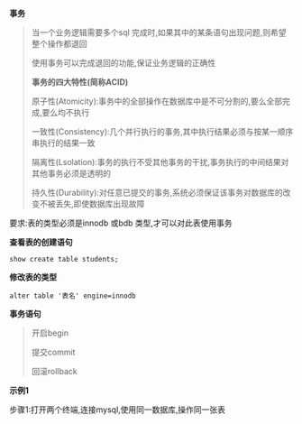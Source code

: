 **事务**

> 当一个业务逻辑需要多个sql 完成时,如果其中的某条语句出现问题,则希望整个操作都退回
>
> 使用事务可以完成退回的功能,保证业务逻辑的正确性
>
> **事务的四大特性(简称ACID)**
>
> 原子性(Atomicity):事务中的全部操作在数据库中是不可分割的,要么全部完成,要么均不执行
>
> 一致性(Consistency):几个并行执行的事务,其中执行结果必须与按某一顺序串执行的结果一致
>
> 隔离性(Lsolation):事务的执行不受其他事务的干扰,事务执行的中间结果对其他事务必须是透明的
>
> 持久性(Durability):对任意已提交的事务,系统必须保证该事务对数据库的改变不被丢失,即使数据库出现故障

要求:表的类型必须是innodb 或bdb 类型,才可以对此表使用事务

**查看表的创建语句**

```
show create table students;
```

**修改表的类型**

```
alter table '表名' engine=innodb
```

**事务语句**

> 开启begin
>
> 提交commit
>
> 回滚rollback

**示例1**

步骤1:打开两个终端,连接mysql,使用同一数据库,操作同一张表